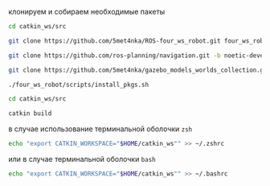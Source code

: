 клонируем и собираем необходимые пакеты

```bash
cd catkin_ws/src
```

```bash
git clone https://github.com/5met4nka/ROS-four_ws_robot.git four_ws_robot
```

```bash
git clone https://github.com/ros-planning/navigation.git -b noetic-devel
```

```bash
git clone https://github.com/5met4nka/gazebo_models_worlds_collection.git -b main
```

```bash
./four_ws_robot/scripts/install_pkgs.sh
```

```bash
cd catkin_ws/src
```

```bash
catkin build
```

в случае использование терминальной оболочки `zsh`

```bash
echo "export CATKIN_WORKSPACE="$HOME/catkin_ws"" >> ~/.zshrc
```

или в случае терминальной оболочки `bash`

```bash
echo "export CATKIN_WORKSPACE="$HOME/catkin_ws"" >> ~/.bashrc
```